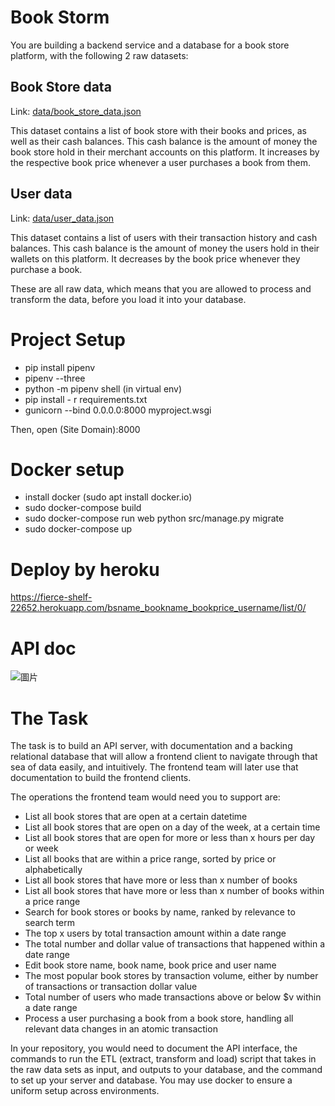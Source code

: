 # Book Storm
You are building a backend service and a database for a book store platform, with the following 2 raw datasets:

## Book Store data
Link: [data/book_store_data.json](data/book_store_data.json)

This dataset contains a list of book store with their books and prices, as well as their cash balances. This cash balance is the amount of money the book store hold in their merchant accounts on this platform. It increases by the respective book price whenever a user purchases a book from them.

## User data
Link: [data/user_data.json](data/user_data.json)

This dataset contains a list of users with their transaction history and cash balances. This cash balance is the amount of money the users hold in their wallets on this platform. It decreases by the book price whenever they purchase a book.

These are all raw data, which means that you are allowed to process and transform the data, before you load it into your database.


# Project Setup
* pip install pipenv
* pipenv --three 
* python -m pipenv shell (in virtual env)
* pip install - r requirements.txt
* gunicorn --bind 0.0.0.0:8000 myproject.wsgi

Then, open (Site Domain):8000

# Docker setup
* install docker (sudo apt install docker.io)
* sudo docker-compose build
* sudo docker-compose run web python src/manage.py migrate
* sudo docker-compose up
# Deploy by heroku
https://fierce-shelf-22652.herokuapp.com/bsname_bookname_bookprice_username/list/0/
# API doc
![圖片](https://user-images.githubusercontent.com/32931993/130921992-12d3f4ea-ba80-4feb-a46b-2950ca37c6df.png)

# The Task
The task is to build an API server, with documentation and a backing relational database that will allow a frontend client to navigate through that sea of data easily, and intuitively. The frontend team will later use that documentation to build the frontend clients.

The operations the frontend team would need you to support are:

* List all book stores that are open at a certain datetime
* List all book stores that are open on a day of the week, at a certain time
* List all book stores that are open for more or less than x hours per day or week
* List all books that are within a price range, sorted by price or alphabetically
* List all book stores that have more or less than x number of books
* List all book stores that have more or less than x number of books within a price range
* Search for book stores or books by name, ranked by relevance to search term
* The top x users by total transaction amount within a date range
* The total number and dollar value of transactions that happened within a date range
* Edit book store name, book name, book price and user name
* The most popular book stores by transaction volume, either by number of transactions or transaction dollar value
* Total number of users who made transactions above or below $v within a date range
* Process a user purchasing a book from a book store, handling all relevant data changes in an atomic transaction

In your repository, you would need to document the API interface, the commands to run the ETL (extract, transform and load) script that takes in the raw data sets as input, and outputs to your database, and the command to set up your server and database. You may use docker to ensure a uniform setup across environments.


